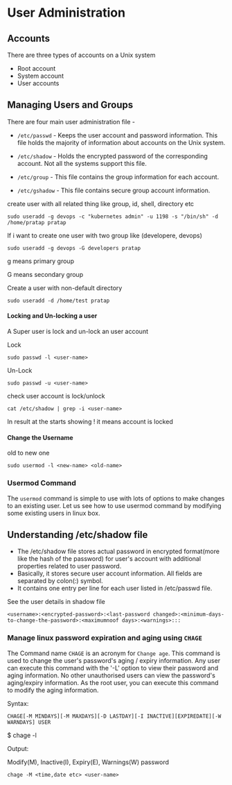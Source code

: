 # User Administration

## Accounts
There are three types of accounts on a Unix system

- Root account
- System account
- User accounts


## Managing Users and Groups
There are four main user administration file -

- `/etc/passwd` - Keeps the user account and password information. This file holds the majority of information about accounts on the Unix system.

- `/etc/shadow` - Holds the encrypted password of the corresponding account. Not all the systems support this file.

- `/etc/group` - This file contains the group information for each account.

- `/etc/gshadow` - This file contains secure group account information.

create user with all related thing like group, id, shell, directory etc
```
sudo useradd -g devops -c "kubernetes admin" -u 1198 -s "/bin/sh" -d /home/pratap pratap
```

If i want to create one user with two group like (developere, devops)
```
sudo useradd -g devops -G developers pratap
```
g means primary group

G means secondary group

Create a user with non-default directory
```
sudo useradd -d /home/test pratap
```
#### Locking and Un-locking a user
A Super user is lock and un-lock an user account

Lock
```
sudo passwd -l <user-name>
```
Un-Lock
```
sudo passwd -u <user-name>
```
check user account is lock/unlock
```
cat /etc/shadow | grep -i <user-name>
```
In result at the starts showing ! it means account is locked

#### Change the Username
old to new one
```
sudo usermod -l <new-name> <old-name>
```

### Usermod Command
The `usermod` command is simple to use with lots of options to make changes to an existing user. Let us see how to use usermod command by modifying some existing users in linux box.

## Understanding /etc/shadow file

- The /etc/shadow file stores actual password in encrypted format(more like the hash of the password) for user's account with additional properties related to user password.
- Basically, it stores secure user account information. All fields are separated by colon(:) symbol.
- It contains one entry per line for each user listed in /etc/passwd file.

See the user details in shadow file
```
<username>:<encrypted-password>:<last-password changed>:<minimum-days-to-change-the-password>:<maximumnoof days>:<warnings>:::
```

### Manage linux password expiration and aging using `CHAGE`

The Command name `CHAGE` is an acronym for `Change age`. This command is used to change the user's password's aging / expiry information. Any user can execute this command with the '-L' option to view their password and aging information. No other unauthorised users can view the password's aging/expiry information. As the root user, you can execute this command to modify the aging information.

Syntax:

```
CHAGE[-M MINDAYS][-M MAXDAYS][-D LASTDAY][-I INACTIVE][EXPIREDATE][-W WARNDAYS] USER
```

$ chage -l <username>

Output:

Modify(M), Inactive(I), Expiry(E), Warnings(W) password 
```
chage -M <time,date etc> <user-name>
```
